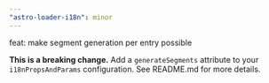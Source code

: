 ```yaml
---
"astro-loader-i18n": minor
---
```


feat: make segment generation per entry possible

**This is a breaking change.** Add a `generateSegments` attribute to your `i18nPropsAndParams` configuration. See README.md for more details.
